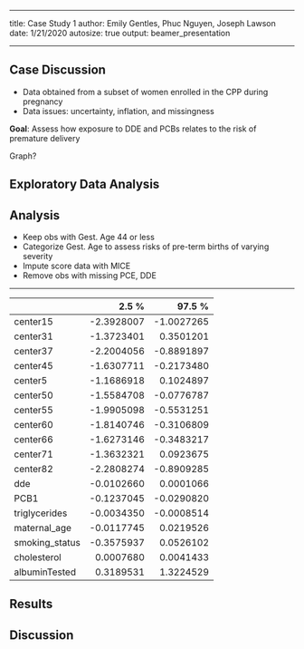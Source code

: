 
---

title: Case Study 1
author: Emily Gentles,  Phuc Nguyen,  Joseph Lawson
date: 1/21/2020
autosize: true
output: beamer_presentation

---

## Case Discussion

- Data obtained from a subset of women enrolled in the CPP during pregnancy
- Data issues: uncertainty, inflation, and missingness

**Goal**: Assess how exposure to DDE and PCBs relates to the risk of premature delivery

Graph?

## Exploratory Data Analysis




## Analysis

- Keep obs with Gest. Age 44 or less
- Categorize Gest. Age to assess risks of pre-term births of varying severity
- Impute score data with MICE
- Remove obs with missing PCE, DDE

***



|               |      2.5 %|     97.5 %|
|:--------------|----------:|----------:|
|center15       | -2.3928007| -1.0027265|
|center31       | -1.3723401|  0.3501201|
|center37       | -2.2004056| -0.8891897|
|center45       | -1.6307711| -0.2173480|
|center5        | -1.1686918|  0.1024897|
|center50       | -1.5584708| -0.0776787|
|center55       | -1.9905098| -0.5531251|
|center60       | -1.8140746| -0.3106809|
|center66       | -1.6273146| -0.3483217|
|center71       | -1.3632321|  0.0923675|
|center82       | -2.2808274| -0.8909285|
|dde            | -0.0102660|  0.0001066|
|PCB1           | -0.1237045| -0.0290820|
|triglycerides  | -0.0034350| -0.0008514|
|maternal_age   | -0.0117745|  0.0219526|
|smoking_status | -0.3575937|  0.0526102|
|cholesterol    |  0.0007680|  0.0041433|
|albuminTested  |  0.3189531|  1.3224529|

## Results


## Discussion
